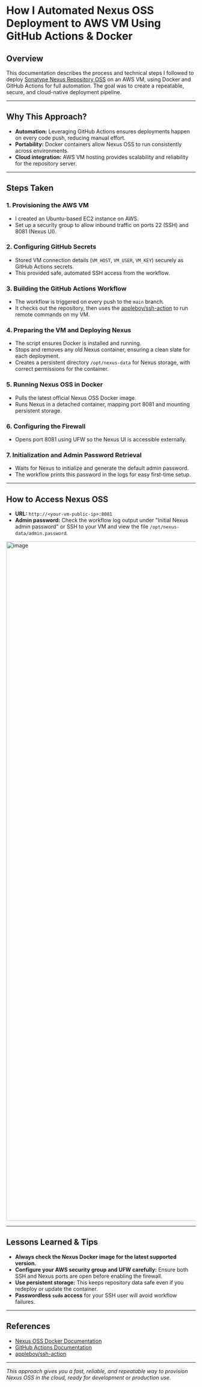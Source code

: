 # How I Automated Nexus OSS Deployment to AWS VM Using GitHub Actions & Docker

## Overview

This documentation describes the process and technical steps I followed to deploy [Sonatype Nexus Repository OSS](https://www.sonatype.com/products/nexus-repository-oss) on an AWS VM, using Docker and GitHub Actions for full automation. The goal was to create a repeatable, secure, and cloud-native deployment pipeline.

---

## Why This Approach?

- **Automation:** Leveraging GitHub Actions ensures deployments happen on every code push, reducing manual effort.
- **Portability:** Docker containers allow Nexus OSS to run consistently across environments.
- **Cloud integration:** AWS VM hosting provides scalability and reliability for the repository server.

---

## Steps Taken

### 1. **Provisioning the AWS VM**

- I created an Ubuntu-based EC2 instance on AWS.
- Set up a security group to allow inbound traffic on ports 22 (SSH) and 8081 (Nexus UI).

### 2. **Configuring GitHub Secrets**

- Stored VM connection details (`VM_HOST`, `VM_USER`, `VM_KEY`) securely as GitHub Actions secrets.
- This provided safe, automated SSH access from the workflow.

### 3. **Building the GitHub Actions Workflow**

- The workflow is triggered on every push to the `main` branch.
- It checks out the repository, then uses the [appleboy/ssh-action](https://github.com/appleboy/ssh-action) to run remote commands on my VM.

### 4. **Preparing the VM and Deploying Nexus**

- The script ensures Docker is installed and running.
- Stops and removes any old Nexus container, ensuring a clean slate for each deployment.
- Creates a persistent directory `/opt/nexus-data` for Nexus storage, with correct permissions for the container.

### 5. **Running Nexus OSS in Docker**

- Pulls the latest official Nexus OSS Docker image.
- Runs Nexus in a detached container, mapping port 8081 and mounting persistent storage.

### 6. **Configuring the Firewall**

- Opens port 8081 using UFW so the Nexus UI is accessible externally.

### 7. **Initialization and Admin Password Retrieval**

- Waits for Nexus to initialize and generate the default admin password.
- The workflow prints this password in the logs for easy first-time setup.

---

## How to Access Nexus OSS

- **URL:** `http://<your-vm-public-ip>:8081`
- **Admin password:** Check the workflow log output under "Initial Nexus admin password" or SSH to your VM and view the file `/opt/nexus-data/admin.password`.

<img width="2880" height="1800" alt="image" src="https://github.com/user-attachments/assets/7c97ead1-df14-4711-adaa-dc07bd330830" />


---

## Lessons Learned & Tips

- **Always check the Nexus Docker image for the latest supported version.**
- **Configure your AWS security group and UFW carefully:** Ensure both SSH and Nexus ports are open before enabling the firewall.
- **Use persistent storage:** This keeps repository data safe even if you redeploy or update the container.
- **Passwordless `sudo` access** for your SSH user will avoid workflow failures.

---

## References

- [Nexus OSS Docker Documentation](https://hub.docker.com/r/sonatype/nexus3)
- [GitHub Actions Documentation](https://docs.github.com/en/actions)
- [appleboy/ssh-action](https://github.com/appleboy/ssh-action)

---

_This approach gives you a fast, reliable, and repeatable way to provision Nexus OSS in the cloud, ready for development or production use._
